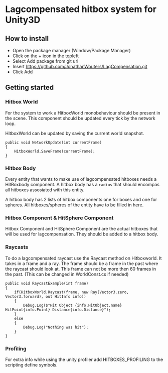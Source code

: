 # Lagcompensated hitbox system for Unity3D


## How to install
- Open the package manager (Window/Package Manager)
- Click on the + icon in the topleft
- Select Add package from git url
- Insert https://github.com/JonathanWouters/LagCompensation.git
- Click Add


## Getting started


### Hitbox World
For the system to work a HitboxWorld monobehaviour should be present in the scene.
This component should be updated every tick by the network loop.

HitboxWorld can be updated by saving the current world snapshot.

```    
public void NetworkUpdate(int currentFrame) 
{
	HitboxWorld.SaveFrame(currentFrame);
}
```

### Hitbox Body
Every entity that wants to make use of lagcompensated hitboxes needs a HitBoxbody component.
A hitbox body has a `radius` that should encompas all hitboxes assosiated with this entity.

A hitbox body has 2 lists of hitbox components one for boxes and one for spheres.
All hitboxes/spheres of the entity have to be filled in here.

### Hitbox Component & HitSphere Component
Hitbox Component and HitSphere Component are the actual hitboxes that will be used for lagcompensation.
They should be added to a hitbox body.

### Raycasts
To do a lagcompensated raycast use the Raycast method on Hitboxworld.
It takes in a frame and a ray.
The frame should be a frame in the past where the raycast should look at. 
This frame can not be more then 60 frames in the past. (This can be changed in WorldConst.cs if needed)

```
public void RaycastExample(int frame) 
{
	if(HitboxWorld.Raycast(frame, new Ray(Vector3.zero, Vector3.forward), out HitInfo info)) 
	{
		Debug.Log($"Hit Object {info.HitObject.name} HitPoint{info.Point} Distance{info.Distance}");
	}
	else
	{
		Debug.Log("Nothing was hit");
	}
}
```

### Profiling
For extra info while using the unity profiler add HITBOXES_PROFILING to the scripting define symbols.

